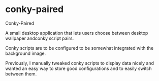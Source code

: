 conky-paired
============

Conky-Paired

A small desktop application that lets users choose between desktop wallpaper andconky script pairs. 

Conky scripts are to be configured to be somewhat integrated with the background
 image.

Previously, I manually tweaked conky scripts to display data nicely and wanted an easy way to store good configurations and to easily switch between them.
